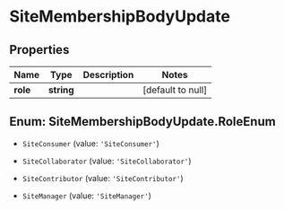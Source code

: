 # SiteMembershipBodyUpdate

## Properties
Name | Type | Description | Notes
------------ | ------------- | ------------- | -------------
**role** | **string** |  | [default to null]


<a name="SiteMembershipBodyUpdate.RoleEnum"></a>
## Enum: SiteMembershipBodyUpdate.RoleEnum


* `SiteConsumer` (value: `'SiteConsumer'`)

* `SiteCollaborator` (value: `'SiteCollaborator'`)

* `SiteContributor` (value: `'SiteContributor'`)

* `SiteManager` (value: `'SiteManager'`)




